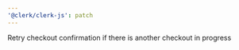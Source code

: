```yaml
---
'@clerk/clerk-js': patch
---
```


Retry checkout confirmation if there is another checkout in progress

